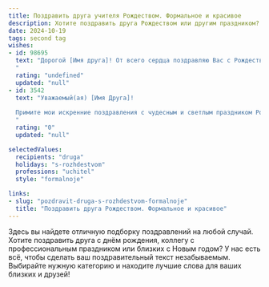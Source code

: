 ```yaml
---
title: Поздравить друга учителя Рождеством. Формальное и красивое
description: Хотите поздравить друга Рождеством или другим праздником? Наш ИИ создаст незабываемое поздравление, а вы обязательно выделитесь среди других.  
date: 2024-10-19
tags: second tag
wishes:
- id: 98695
  text: "Дорогой [Имя друга]! От всего сердца поздравляю Вас с Рождеством Христовым! Желаю Вам в этот светлый праздник мира, добра, благополучия и крепкого здоровья. Пусть Рождественская звезда освещает Ваш путь, а ангельская благодать наполняет сердце радостью и надеждой.  Пусть новый год принесет Вам новые успехи в Вашей благородной профессии учителя и подарит множество счастливых мгновений. С Рождеством!
  "
  rating: "undefined"
  updated: "null"
- id: 3542
  text: "Уважаемый(ая) [Имя Друга]!
  
  Примите мои искренние поздравления с чудесным и светлым праздником Рождества Христова! Пусть этот день наполнит Ваш дом атмосферой тепла, радости и уюта, а Ваше сердце – верой, надеждой и любовью. Желаю Вам крепкого здоровья, неиссякаемого вдохновения в Вашем благородном учительском труде и благополучия в Новом году!
  "
  rating: "0"
  updated: "null"

selectedValues:
  recipients: "druga"
  holidays: "s-rozhdestvom"
  professions: "uchitel"
  style: "formalnoje"

links:
- slug: "pozdravit-druga-s-rozhdestvom-formalnoje"
  title: "Поздравить друга Рождеством. Формальное и красивое"
---
```


Здесь вы найдете отличную подборку поздравлений на любой случай. 
Хотите поздравить друга с днём рождения, коллегу с профессиональным праздником или близких с Новым годом? У нас есть всё, чтобы сделать ваш поздравительный текст незабываемым. Выбирайте нужную категорию и находите лучшие слова для ваших близких и друзей!
